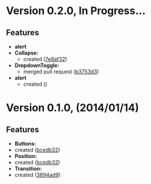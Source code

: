# Version 0.2.0, In Progress...

## Features

- **alert**
- **Collapse:**
  - created ([7e8af32](https://github.com/akserg/angular.dart.ui/commit/7e8af32))
- **DropdownToggle:**
  - merged pull request ([b3753d3](https://github.com/akserg/angular.dart.ui/commit/b3753d3))
- **alert**
  - created ([]())

# Version 0.1.0, (2014/01/14)

## Features

- **Buttons:**
 - created ([bcedb32](https://github.com/akserg/angular.dart.ui/commit/bcedb32))
- **Position:**
 - created ([bcedb32](https://github.com/akserg/angular.dart.ui/commit/bcedb32))
- **Transition:**
 - created ([3894ad9](https://github.com/akserg/angular.dart.ui/commit/3894ad9))

